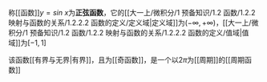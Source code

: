 称[[函数]]$y=sin\ x$为**正弦函数**，它的[[大一上/微积分/1 预备知识/1.2 函数/1.2.2 映射与函数的关系/1.2.2.2 函数的定义/定义域|定义域]]为$(-\infty,+\infty)$，[[大一上/微积分/1 预备知识/1.2 函数/1.2.2 映射与函数的关系/1.2.2.2 函数的定义/值域|值域]]为$[-1,1]$

该函数[[有界与无界|有界]]，且为[[奇函数]]，是一个以$2\pi$为[[周期]]的[[周期函数]]